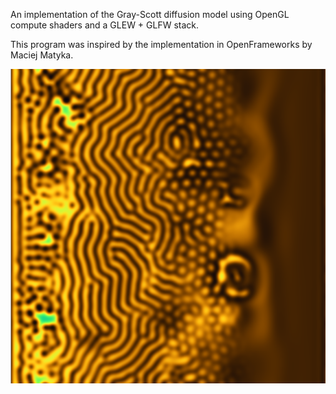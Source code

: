 An implementation of the Gray-Scott diffusion model using OpenGL compute
shaders and a GLEW + GLFW stack.

This program was inspired by the implementation in OpenFrameworks by Maciej
Matyka.

<img src="./screenshots/gray_scott.png" alt="img" align="center">
